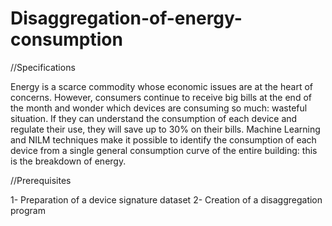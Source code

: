 # Disaggregation-of-energy-consumption

//Specifications

Energy is a scarce commodity whose economic issues are at the heart of concerns. However, consumers continue to receive big bills at the end of the month and wonder which devices are consuming so much: wasteful situation. If they can understand the consumption of each device and regulate their use, they will save up to 30% on their bills. Machine Learning and NILM techniques make it possible to identify the consumption of each device from a single general consumption curve of the entire building: this is the breakdown of energy.

//Prerequisites

1- Preparation of a device signature dataset
2- Creation of a disaggregation program
